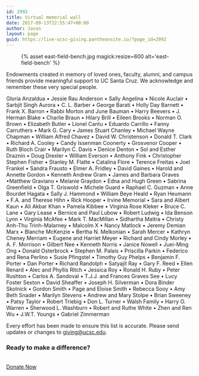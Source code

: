 ```yaml
---
id: 2992
title: Virtual memorial wall
date: 2017-09-13T22:55:47+00:00
author: Jason
layout: page
guid: https://live-ucsc-giving.pantheonsite.io/?page_id=2992
---
```

<figure class="inline-image full">
{% asset east-field-bench.jpg magick:resize=600 alt='east-field-bench' %}
<figcaption></figcaption></figure>

Endowments created in memory of loved ones, faculty, alumni, and campus friends provide meaningful support to UC Santa Cruz. We acknowledge and remember these very special people.

Gloria Anzaldua • Jessie Rau Anderson • Sally Angelina • Nicole Auclair • Sarbjit Singh Aurora • C. L. Barber • George Barati • Holly Day Barnett • Frank X. Barron • Rabbi Morton and June Bauman • Harry Beevers • J. Herman Blake • Charlie Braun • Hilary Brill • Eileen Brooks • Norman O. Brown • Elizabeth Butler • Lionel Cantu • Eduardo Carrillo • Fanny Carruthers • Mark G. Cary • James Stuart Chanley • Michael Wayne Chapman • William Alfred Chavez • David W. Christenson • Donald T. Clark • Richard A. Cooley • Candy Issenman Coonerty • Grosvenor Cooper • Ruth Bloch Crair • Marilyn C. Davis • Denice Denton • Sol and Esther Draznin • Doug Drexler • William Everson • Anthony Fink • Christopher Stephen Fisher • Stanley M. Flatte • Catalina Flore • Terence Freitas • Joel Frankel • Sandra Frausto • Elmer A. Fridley • David Gaines • Harold and Annette Gordon • Kenneth Andrew Gram • James and Barbara Graves •Matthew Graviano • Melanie Graydon • Edna and Hugh Green • Sabrina Greenfield • Olga T. Griswold • Michele Guard • Raphael C. Guzman • Anne Bourdet Hagata • Sally J. Hammond • William Beye Heald • Ryan Heumann • F.A. and Therese Hihn • Rick Hooper • Irvine Memorial • Sara and Albert Kaun • Ali Akbar Khan • Pamela Kibbee • Virginia Rose Kleker • Bruce C. Lane • Gary Lease • Bernice and Paul Lubow • Robert Ludwig • Ida Benson Lynn • Virginia McAfee • Mark T. MacMillan • Sidhartha Maitra • Christy Anh-Thu Trinh-Malarney • Malcolm X • Nancy Matlock • Jeremy Demian Marx • Blanche McKenzie • Bertha N. Melkonian • Sarah Mercer • Kathryn Cheney Merriam • Eugene and Harriet Meyer • Richard and Cindy Morley • A. F. Morrison • Gilbert Nee • Kenneth Norris • Janice Nowell • Juei-Ming Ong • Donald Osterbrock • Stephen M. Palais • Priscilla Parkin • Federico and Rena Perlino • Susie Pfingstel • Timothy Guy Phelps • Benjamin F. Porter • Dan Porter • Richard Randolph • Satyajit Ray • Gary F. Reed • Ellen Renard • Alec and Phyllis Ritch • Jessica Roy • Ronald H. Ruby • Peter Rushton • Carlos A. Sandoval • T.J.J. and Frances Graves See • Lucy Foster Sexton • David Sheaffer • Joseph H. Silverman • Dora Binder Skolnick • Gordon Smith • Page and Eloise Smith • Rebecca Sooy • Amy Beth Snader • Marilyn Stevens • Andrew and Mary Stolpe • Brian Sweeney • Patsy Taylor • Robert Triebig • Don L. Turner • Walsh Family • Harry O. Warren • Sherwood L. Washburn • Robert and Ruthe White • Zhen and Ren Wu • J.W.T. Youngs • Gabriel Zimmerman

Every effort has been made to ensure this list is accurate. Please send updates or changes to <giving@ucsc.edu>.

### Ready to make a difference?

<a href="http://connect.ucsc.edu/givenow" target="_self" role="button"><br /> Donate Now<br /> </a>
